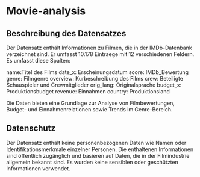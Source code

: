 # Movie-analysis

## Beschreibung des Datensatzes

Der Datensatz enthält Informationen zu Filmen, die in der IMDb-Datenbank verzeichnet sind. Er umfasst 10.178 Eintraege mit 12 verschiedenen Feldern. Es umfasst diese Spalten:

name:Titel des Films
date_x: Erscheinungsdatum
score: IMDb_Bewertung
genre: Filmgenre
overview: Kurbeschreibung des Films
crew: Beteiligte Schauspieler und Crewmitglieder
orig_lang: Originalsprache
budget_x: Produktionsbudget
revenue: Einnahmen
country: Produktionsland

Die Daten bieten eine Grundlage zur Analyse von Filmbewertungen, Budget- und Einnahmenrelationen sowie Trends im Genre-Bereich.

## Datenschutz

Der Datensatz enthält keine personenbezogenen Daten wie Namen oder Identifikationsmerkmale einzelner Personen. Die enthaltenen Informationen sind öffentlich zugänglich und basieren auf Daten, die in der Filmindustrie allgemein bekannt sind. Es wurden keine sensiblen oder geschützten Informationen verwendet.


